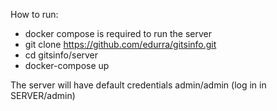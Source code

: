 How to run:
- docker compose is required to run the server
- git clone https://github.com/edurra/gitsinfo.git
- cd gitsinfo/server
- docker-compose up

The server will have default credentials admin/admin (log in in SERVER/admin)
